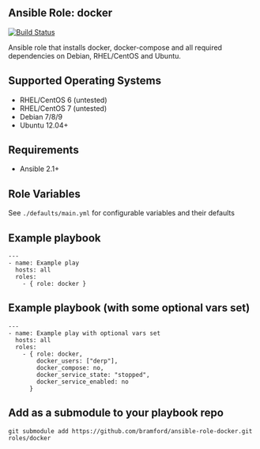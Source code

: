 Ansible Role: docker
----------------------

[![Build Status](https://travis-ci.org/bramford/ansible-role-docker.svg?branch=master)](https://travis-ci.org/bramford/ansible-role-docker)

Ansible role that installs docker, docker-compose and all required dependencies on Debian, RHEL/CentOS and Ubuntu.


## Supported Operating Systems

- RHEL/CentOS 6 (untested)
- RHEL/CentOS 7 (untested)
- Debian 7/8/9
- Ubuntu 12.04+

## Requirements

- Ansible 2.1+

## Role Variables

See `./defaults/main.yml` for configurable variables and their defaults

## Example playbook

    ---
    - name: Example play
      hosts: all
      roles:
        - { role: docker }

## Example playbook (with some optional vars set)

    ---
    - name: Example play with optional vars set
      hosts: all
      roles:
        - { role: docker,
            docker_users: ["derp"],
            docker_compose: no,
            docker_service_state: "stopped",
            docker_service_enabled: no
          }

## Add as a submodule to your playbook repo

    git submodule add https://github.com/bramford/ansible-role-docker.git roles/docker
